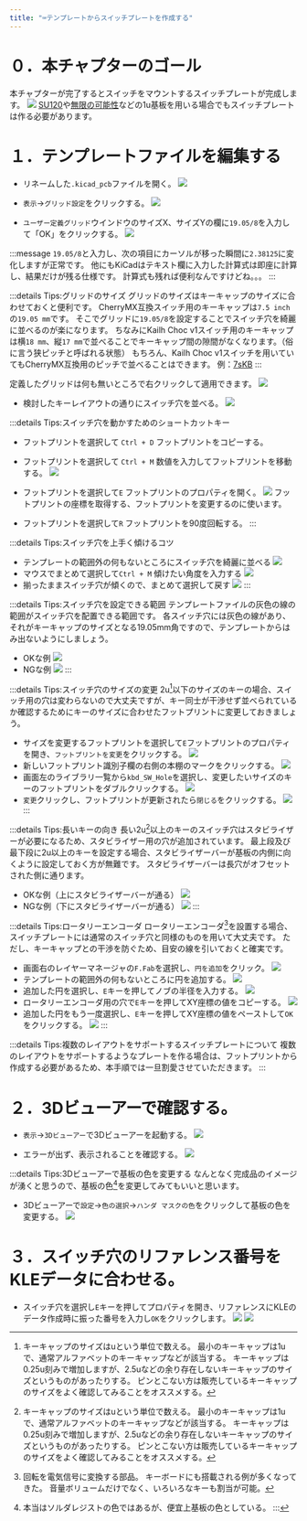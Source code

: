 ```yaml
---
title: "⌨テンプレートからスイッチプレートを作成する"
---
```


# ０．本チャプターのゴール

本チャプターが完了するとスイッチをマウントするスイッチプレートが完成します。
![](/images/gl516design/4-25_sw-plate-25.png)
[SU120](https://talpkeyboard.net/items/5e7ed998e20b0476ebdcb9f1)や[無限の可能性](https://royal-keyboard-works.square.site/shop/infinity-possibilities/3)などの1u基板を用いる場合でもスイッチプレートは作る必要があります。

# １．テンプレートファイルを編集する

- リネームした`.kicad_pcb`ファイルを開く。
![](/images/gl516design/4-1_sw-plate-1.png)

- `表示`→`グリッド設定`をクリックする。
![](/images/gl516design/4-2_sw-plate-2.png)

- `ユーザー定義グリッド`ウインドウのサイズX、サイズYの欄に`19.05/8`を入力して「OK」をクリックする。
![](/images/gl516design/4-3_sw-plate-3.png)

:::message
`19.05/8`と入力し、次の項目にカーソルが移った瞬間に`2.38125`に変化しますが正常です。
他にもKiCadはテキスト欄に入力した計算式は即座に計算し、結果だけが残る仕様です。
計算式も残れば便利なんですけどね。。。
:::

:::details Tips:グリッドのサイズ
グリッドのサイズはキーキャップのサイズに合わせておくと便利です。
CherryMX互換スイッチ用のキーキャップは`7.5 inch`の`19.05 mm`です。
そこでグリッドに`19.05/8`を設定することでスイッチ穴を綺麗に並べるのが楽になります。
ちなみにKailh Choc v1スイッチ用のキーキャップは横`18 mm`、縦`17 mm`で並べることでキーキャップ間の隙間がなくなります。（俗に言う狭ピッチと呼ばれる状態）
もちろん、Kailh Choc v1スイッチを用いていてもCherryMX互換用のピッチで並べることはできます。
例：[7sKB](https://salicylic-acid3.booth.pm/items/1673395)
:::

定義したグリッドは何も無いところで右クリックして適用できます。
![](/images/gl516design/4-4_sw-plate-4.png)

- 検討したキーレイアウトの通りにスイッチ穴を並べる。
![](/images/gl516design/4-5_sw-plate-5.png)

:::details Tips:スイッチ穴を動かすためのショートカットキー
- フットプリントを選択して `Ctrl + D`
フットプリントをコピーする。

- フットプリントを選択して `Ctrl + M`
数値を入力してフットプリントを移動する。
![](/images/gl516design/4-6_sw-plate-6.png)

- フットプリントを選択して`E`
フットプリントのプロパティを開く。
![](/images/gl516design/4-7_sw-plate-7.png)
フットプリントの座標を取得する、フットプリントを変更するのに使います。

- フットプリントを選択して`R`
フットプリントを90度回転する。
:::

:::details Tips:スイッチ穴を上手く傾けるコツ
- テンプレートの範囲外の何もないところにスイッチ穴を綺麗に並べる
![](/images/gl516design/4-8_sw-plate-8.png)
- マウスでまとめて選択して`Ctrl + M`
傾けたい角度を入力する
![](/images/gl516design/4-9_sw-plate-9.png)
- 揃ったままスイッチ穴が傾くので、まとめて選択して戻す
![](/images/gl516design/4-10_sw-plate-10.png)
:::

:::details Tips:スイッチ穴を設定できる範囲
テンプレートファイルの灰色の線の範囲がスイッチ穴を配置できる範囲です。
各スイッチ穴には灰色の線があり、それがキーキャップのサイズとなる19.05mm角ですので、テンプレートからはみ出ないようにしましょう。
- OKな例
![](/images/gl516design/4-11_sw-plate-11.png)
- NGな例
![](/images/gl516design/4-12_sw-plate-12.png)
:::

:::details Tips:スイッチ穴のサイズの変更
2u[^1]以下のサイズのキーの場合、スイッチ用の穴は変わらないので大丈夫ですが、キー同士が干渉せず並べられているか確認するためにキーのサイズに合わせたフットプリントに変更しておきましょう。
- サイズを変更するフットプリントを選択して`E`フットプリントのプロパティを開き、`フットプリントを変更`をクリックする。
![](/images/gl516design/4-13_sw-plate-13.png)
- 新しいフットプリント識別子欄の右側の本棚のマークをクリックする。
![](/images/gl516design/4-14_sw-plate-14.png)
- 画面左のライブラリ一覧から`kbd_SW_Hole`を選択し、変更したいサイズのキーのフットプリントをダブルクリックする。
![](/images/gl516design/4-15_sw-plate-15.png)
- `変更`クリックし、フットプリントが更新されたら`閉じる`をクリックする。
![](/images/gl516design/4-16_sw-plate-16.png)
:::

[^1]: キーキャップのサイズはuという単位で数える。
最小のキーキャップは1uで、通常アルファベットのキーキャップなどが該当する。
キーキャップは0.25u刻みで増加しますが、2.5uなどの余り存在しないキーキャップのサイズというものがあったりする。
ピンとこない方は販売しているキーキャップのサイズをよく確認してみることをオススメする。

:::details Tips:長いキーの向き
長い2u[^1]以上のキーのスイッチ穴はスタビライザーが必要になるため、スタビライザー用の穴が追加されています。
最上段及び最下段に2u以上のキーを設定する場合、スタビライザーバーが基板の内側に向くように設定しておく方が無難です。
スタビライザーバーは長穴がオフセットされた側に通ります。
- OKな例（上にスタビライザーバーが通る）
![](/images/gl516design/4-17_sw-plate-17.png)
- NGな例（下にスタビライザーバーが通る）
![](/images/gl516design/4-18_sw-plate-18.png)
:::

:::details Tips:ロータリーエンコーダ
ロータリーエンコーダ[^2]を設置する場合、スイッチプレートには通常のスイッチ穴と同様のものを用いて大丈夫です。
ただし、キーキャップとの干渉を防ぐため、目安の線を引いておくと確実です。
- 画面右のレイヤーマネージャの`F.Fab`を選択し、`円を追加`をクリック。
![](/images/gl516design/4-19_sw-plate-19.png)
- テンプレートの範囲外の何もないところに円を追加する。
![](/images/gl516design/4-20_sw-plate-20.png)
- 追加した円を選択し、`E`キーを押してノブの半径を入力する。
![](/images/gl516design/4-21_sw-plate-21.png)
- ロータリーエンコーダ用の穴で`E`キーを押してXY座標の値をコピーする。
![](/images/gl516design/4-22_sw-plate-22.png)
- 追加した円をもう一度選択し、`E`キーを押してXY座標の値をペーストして`OK`をクリックする。
![](/images/gl516design/4-23_sw-plate-23.png)
:::
[^2]: 回転を電気信号に変換する部品。
キーボードにも搭載される例が多くなってきた。
音量ボリュームだけでなく、いろいろなキーも割当が可能。

:::details Tips:複数のレイアウトをサポートするスイッチプレートについて
複数のレイアウトをサポートするようなプレートを作る場合は、フットプリントから作成する必要があるため、本手順では一旦割愛させていただきます。
:::

# ２．3Dビューアーで確認する。

- `表示`→`3Dビューアー`で3Dビューアーを起動する。
![](/images/gl516design/4-24_sw-plate-24.png)

- エラーが出ず、表示されることを確認する。
![](/images/gl516design/4-25_sw-plate-25.png)

:::details Tips:3Dビューアーで基板の色を変更する
なんとなく完成品のイメージが湧くと思うので、基板の色[^3]を変更してみてもいいと思います。
- 3Dビューアーで`設定`→`色の選択`→`ハンダ マスクの色`をクリックして基板の色を変更する。
![](/images/gl516design/4-26_sw-plate-26.png)
[^3]: 本当はソルダレジストの色ではあるが、便宜上基板の色としている。
:::

# ３．スイッチ穴のリファレンス番号をKLEデータに合わせる。

- スイッチ穴を選択し`E`キーを押してプロパティを開き、リファレンスにKLEのデータ作成時に振った番号を入力し`OK`をクリックします。
![](/images/gl516design/4-27_sw-plate-27.png)
![](/images/gl516design/4-28_sw-plate-28.png)


